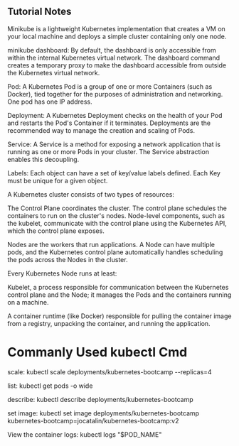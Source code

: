 ## Tutorial Notes

Minikube is a lightweight Kubernetes implementation that creates a VM on your local machine and deploys a simple cluster containing only one node. 
 
minikube dashboard: By default, the dashboard is only accessible from within the internal Kubernetes virtual network. The dashboard command creates a temporary proxy to make the dashboard accessible from outside the Kubernetes virtual network.

Pod: A Kubernetes Pod is a group of one or more Containers (such as Docker), tied together for the purposes of administration and networking. One pod has one IP address.

Deployment: A Kubernetes Deployment checks on the health of your Pod and restarts the Pod's Container if it terminates. Deployments are the recommended way to manage the creation and scaling of Pods.

Service: A Service is a method for exposing a network application that is running as one or more Pods in your cluster. The Service abstraction enables this decoupling.

Labels: Each object can have a set of key/value labels defined. Each Key must be unique for a given object.

A Kubernetes cluster consists of two types of resources:

The Control Plane coordinates the cluster. The control plane schedules the containers to run on the cluster's nodes. Node-level components, such as the kubelet, communicate with the control plane using the Kubernetes API, which the control plane exposes. 

Nodes are the workers that run applications. A Node can have multiple pods, and the Kubernetes control plane automatically handles scheduling the pods across the Nodes in the cluster. 

Every Kubernetes Node runs at least:

Kubelet, a process responsible for communication between the Kubernetes control plane and the Node; it manages the Pods and the containers running on a machine.

A container runtime (like Docker) responsible for pulling the container image from a registry, unpacking the container, and running the application.

# Commanly Used kubectl Cmd

scale: kubectl scale deployments/kubernetes-bootcamp --replicas=4

list: kubectl get pods -o wide

describe: kubectl describe deployments/kubernetes-bootcamp

set image: kubectl set image deployments/kubernetes-bootcamp kubernetes-bootcamp=jocatalin/kubernetes-bootcamp:v2

View the container logs: kubectl logs "$POD_NAME"
